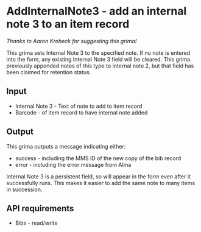 # AddInternalNote3 - add an internal note 3 to an item record
*Thanks to Aaron Krebeck for suggesting this grima!*

This grima sets Internal Note 3 to the specified note. If no
note is entered into the form, any existing Internal Note 3
field will be cleared. This grima previously appended notes of this
type to internal note 2, but that field has been claimed for retention
status.

## Input
* Internal Note 3 - Text of note to add to item record
* Barcode - of item record to have internal note added

## Output
This grima outputs a message indicating either:
* success - including the MMS ID of the new copy of the bib record
* error - including the error message from Alma

Internal Note 3 is a persistent field, so will appear in the form
even after it successfully runs. This makes it easier to add the
same note to many items in succession.

## API requirements
* Bibs - read/write
